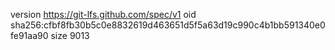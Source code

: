 version https://git-lfs.github.com/spec/v1
oid sha256:cfbf8fb30b5c0e8832619d463651d5f5a63d19c990c4b1bb591340e0fe91aa90
size 9013
